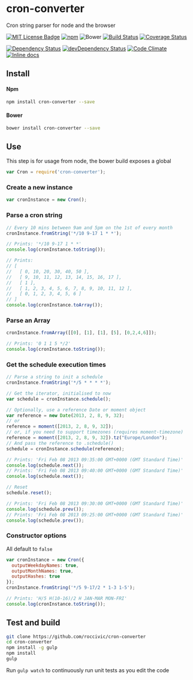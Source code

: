 # cron-converter

Cron string parser for node and the browser

[![MIT License Badge](https://img.shields.io/badge/license-MIT-blue.svg)](https://github.com/roccivic/cron-converter/blob/master/LICENCE.txt)
[![npm](https://img.shields.io/npm/v/cron-converter.svg)](https://www.npmjs.com/package/cron-converter)
![Bower](https://img.shields.io/bower/v/cron-converter.svg)
[![Build Status](https://travis-ci.org/roccivic/cron-converter.svg)](https://travis-ci.org/roccivic/cron-converter)
[![Coverage Status](https://coveralls.io/repos/roccivic/cron-converter/badge.svg?branch=master&service=github)](https://coveralls.io/github/roccivic/cron-converter?branch=master)


[![Dependency Status](https://david-dm.org/roccivic/cron-converter.svg)](https://david-dm.org/roccivic/cron-converter)
[![devDependency Status](https://david-dm.org/roccivic/cron-converter/dev-status.svg)](https://david-dm.org/roccivic/cron-converter#info=devDependencies)
[![Code Climate](https://codeclimate.com/github/roccivic/cron-converter/badges/gpa.svg)](https://codeclimate.com/github/roccivic/cron-converter)
[![Inline docs](http://inch-ci.org/github/roccivic/cron-converter.svg?branch=master)](http://inch-ci.org/github/roccivic/cron-converter)

## Install

#### Npm
```bash
npm install cron-converter --save
```

#### Bower
```bash
bower install cron-converter --save
```

## Use
This step is for usage from node,
the bower build exposes a global
```js
var Cron = require('cron-converter');
```

### Create a new instance
```js
var cronInstance = new Cron();
```

### Parse a cron string
```js
// Every 10 mins between 9am and 5pm on the 1st of every month
cronInstance.fromString('*/10 9-17 1 * *');

// Prints: '*/10 9-17 1 * *'
console.log(cronInstance.toString());

// Prints:
// [
//   [ 0, 10, 20, 30, 40, 50 ],
//   [ 9, 10, 11, 12, 13, 14, 15, 16, 17 ],
//   [ 1 ],
//   [ 1, 2, 3, 4, 5, 6, 7, 8, 9, 10, 11, 12 ],
//   [ 0, 1, 2, 3, 4, 5, 6 ]
// ]
console.log(cronInstance.toArray());
```

### Parse an Array
```js
cronInstance.fromArray([[0], [1], [1], [5], [0,2,4,6]]);

// Prints: '0 1 1 5 */2'
console.log(cronInstance.toString());
```

### Get the schedule execution times
```js
// Parse a string to init a schedule
cronInstance.fromString('*/5 * * * *');

// Get the iterator, initialised to now
var schedule = cronInstance.schedule();

// Optionally, use a reference Date or moment object
var reference = new Date(2013, 2, 8, 9, 32);
// or
reference = moment([2013, 2, 8, 9, 32]);
// or, if you need to support timezones (requires moment-timezone)
reference = moment([2013, 2, 8, 9, 32]).tz("Europe/London");
// And pass the reference to .schedule()
schedule = cronInstance.schedule(reference);

// Prints: 'Fri Feb 08 2013 09:35:00 GMT+0000 (GMT Standard Time)'
console.log(schedule.next());
// Prints: 'Fri Feb 08 2013 09:40:00 GMT+0000 (GMT Standard Time)'
console.log(schedule.next());

// Reset
schedule.reset();

// Prints: 'Fri Feb 08 2013 09:30:00 GMT+0000 (GMT Standard Time)'
console.log(schedule.prev());
// Prints: 'Fri Feb 08 2013 09:25:00 GMT+0000 (GMT Standard Time)'
console.log(schedule.prev());
```

### Constructor options
All default to ```false```
```js
var cronInstance = new Cron({
  outputWeekdayNames: true,
  outputMonthNames: true,
  outputHashes: true
});
cronInstance.fromString('*/5 9-17/2 * 1-3 1-5');

// Prints: 'H/5 H(10-16)/2 H JAN-MAR MON-FRI'
console.log(cronInstance.toString());
```

## Test and build

```bash
git clone https://github.com/roccivic/cron-converter
cd cron-converter
npm install -g gulp
npm install
gulp
```

Run ```gulp watch``` to continuously run unit tests as you edit the code
